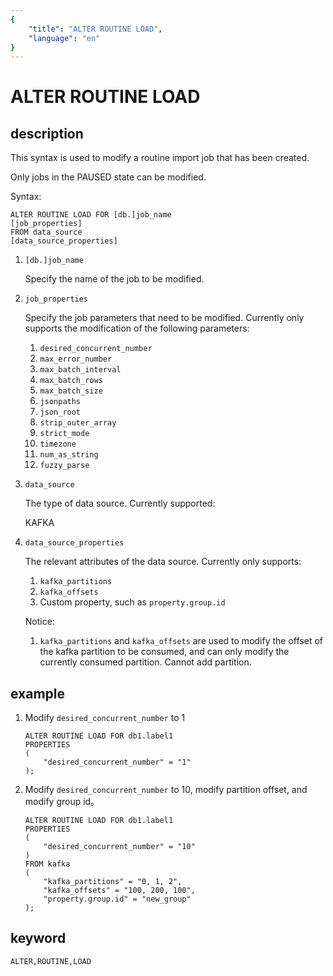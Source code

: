 ```yaml
---
{
    "title": "ALTER ROUTINE LOAD",
    "language": "en"
}
---
```


<!-- 
Licensed to the Apache Software Foundation (ASF) under one
or more contributor license agreements.  See the NOTICE file
distributed with this work for additional information
regarding copyright ownership.  The ASF licenses this file
to you under the Apache License, Version 2.0 (the
"License"); you may not use this file except in compliance
with the License.  You may obtain a copy of the License at

  http://www.apache.org/licenses/LICENSE-2.0

Unless required by applicable law or agreed to in writing,
software distributed under the License is distributed on an
"AS IS" BASIS, WITHOUT WARRANTIES OR CONDITIONS OF ANY
KIND, either express or implied.  See the License for the
specific language governing permissions and limitations
under the License.
-->

# ALTER ROUTINE LOAD
## description

This syntax is used to modify a routine import job that has been created.

Only jobs in the PAUSED state can be modified.

Syntax:

    ALTER ROUTINE LOAD FOR [db.]job_name
    [job_properties]
    FROM data_source
    [data_source_properties]

1. `[db.]job_name`

    Specify the name of the job to be modified.

2. `job_properties`

    Specify the job parameters that need to be modified. Currently only supports the modification of the following parameters:
    
    1. `desired_concurrent_number`
    2. `max_error_number`
    3. `max_batch_interval`
    4. `max_batch_rows`
    5. `max_batch_size`
    6. `jsonpaths`
    7. `json_root`
    8. `strip_outer_array`
    9. `strict_mode`
    10. `timezone`
    11. `num_as_string`
    12. `fuzzy_parse`


3. `data_source`

    The type of data source. Currently supported:

    KAFKA

4. `data_source_properties`

    The relevant attributes of the data source. Currently only supports:
    
    1. `kafka_partitions`
    2. `kafka_offsets`
    3. Custom property, such as `property.group.id`
    
    Notice: 
    
    1. `kafka_partitions` and `kafka_offsets` are used to modify the offset of the kafka partition to be consumed, and can only modify the currently consumed partition. Cannot add partition.

## example

1. Modify `desired_concurrent_number` to 1

    ```
    ALTER ROUTINE LOAD FOR db1.label1
    PROPERTIES
    (
        "desired_concurrent_number" = "1"
    );
    ```

2.  Modify `desired_concurrent_number` to 10, modify partition offset, and modify group id。

    ```
    ALTER ROUTINE LOAD FOR db1.label1
    PROPERTIES
    (
        "desired_concurrent_number" = "10"
    )
    FROM kafka
    (
        "kafka_partitions" = "0, 1, 2",
        "kafka_offsets" = "100, 200, 100",
        "property.group.id" = "new_group"
    );
    ```


## keyword

    ALTER,ROUTINE,LOAD

